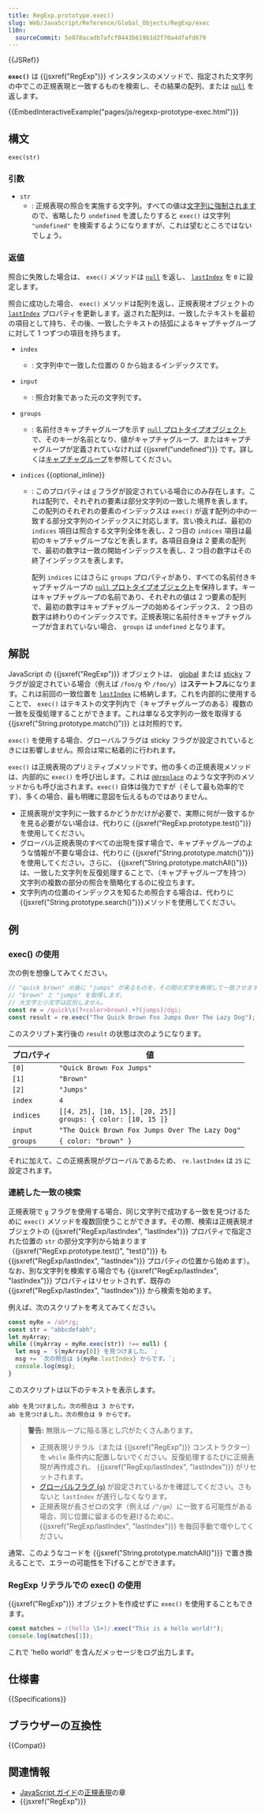 ```yaml
---
title: RegExp.prototype.exec()
slug: Web/JavaScript/Reference/Global_Objects/RegExp/exec
l10n:
  sourceCommit: 5e878acadb7afcf0443b619b1d2f70a4dfafd679
---
```


{{JSRef}}

**`exec()`** は {{jsxref("RegExp")}} インスタンスのメソッドで、指定された文字列の中でこの正規表現と一致するものを検索し、その結果の配列、または [`null`](/ja/docs/Web/JavaScript/Reference/Operators/null) を返します。

{{EmbedInteractiveExample("pages/js/regexp-prototype-exec.html")}}

## 構文

```js-nolint
exec(str)
```

### 引数

- `str`
  - : 正規表現の照合を実施する文字列。すべての値は[文字列に強制されます](/ja/docs/Web/JavaScript/Reference/Global_Objects/String#文字列変換)ので、省略したり `undefined` を渡したりすると `exec()` は文字列 `"undefined"` を検索するようになりますが、これは望むところではないでしょう。

### 返値

照合に失敗した場合は、 `exec()` メソッドは [`null`](/ja/docs/Web/JavaScript/Reference/Operators/null) を返し、 [`lastIndex`](/ja/docs/Web/JavaScript/Reference/Global_Objects/RegExp/lastIndex) を `0` に設定します。

照合に成功した場合、 `exec()` メソッドは配列を返し、正規表現オブジェクトの [`lastIndex`](/ja/docs/Web/JavaScript/Reference/Global_Objects/RegExp/lastIndex) プロパティを更新します。返された配列は、一致したテキストを最初の項目として持ち、その後、一致したテキストの括弧によるキャプチャグループに対して 1 つずつの項目を持ちます。

- `index`
  - : 文字列中で一致した位置の 0 から始まるインデックスです。
- `input`
  - : 照合対象であった元の文字列です。
- `groups`
  - : 名前付きキャプチャグループを示す [`null` プロトタイプオブジェクト](/ja/docs/Web/JavaScript/Reference/Global_Objects/Object#null-prototype_objects)で、そのキーが名前となり、値がキャプチャグループ、またはキャプチャグループが定義されていなければ {{jsxref("undefined")}} です。詳しくは[キャプチャグループ](/ja/docs/Web/JavaScript/Guide/Regular_expressions/Groups_and_backreferences)を参照してください。
- `indices` {{optional_inline}}

  - : このプロパティは [`d`](/ja/docs/Web/JavaScript/Reference/Global_Objects/RegExp/hasIndices) フラグが設定されている場合にのみ存在します。これは配列で、それぞれの要素は部分文字列の一致した境界を表します。この配列のそれぞれの要素のインデックスは `exec()` が返す配列の中の一致する部分文字列のインデックスに対応します。言い換えれば、最初の `indices` 項目は照合する文字列全体を表し、2 つ目の `indices` 項目は最初のキャプチャグループなどを表します。各項目自身は 2 要素の配列で、最初の数字は一致の開始インデックスを表し、2 つ目の数字はその終了インデックスを表します。

    配列 `indices` にはさらに `groups` プロパティがあり、すべての名前付きキャプチャグループの [`null` プロトタイプオブジェクト](/ja/docs/Web/JavaScript/Reference/Global_Objects/Object#null-prototype_objects)を保持します。キーはキャプチャグループの名前であり、それぞれの値は 2 つ要素の配列で、最初の数字はキャプチャグループの始めるインデックス、 2 つ目の数字は終わりのインデックスです。正規表現に名前付きキャプチャグループが含まれていない場合、 `groups` は `undefined` となります。

## 解説

JavaScript の {{jsxref("RegExp")}} オブジェクトは、 [global](/ja/docs/Web/JavaScript/Reference/Global_Objects/RegExp/global) または [sticky](/ja/docs/Web/JavaScript/Reference/Global_Objects/RegExp/sticky) フラグが設定されている場合（例えば `/foo/g` や `/foo/y`）は**ステートフル**になります。これは前回の一致位置を [`lastIndex`](/ja/docs/Web/JavaScript/Reference/Global_Objects/RegExp/lastIndex) に格納します。これを内部的に使用することで、 `exec()` はテキストの文字列内で（キャプチャグループのある）複数の一致を反復処理することができます。これは単なる文字列の一致を取得する {{jsxref("String.prototype.match()")}} とは対照的です。

`exec()` を使用する場合、グローバルフラグは sticky フラグが設定されているときには影響しません。照合は常に粘着的に行われます。

`exec()` は正規表現のプリミティブメソッドです。他の多くの正規表現メソッドは、内部的に `exec()` を呼び出します。これは [`@@replace`](/ja/docs/Web/JavaScript/Reference/Global_Objects/RegExp/@@replace) のような文字列のメソッドからも呼び出されます。`exec()` 自体は強力ですが（そして最も効率的です）、多くの場合、最も明確に意図を伝えるものではありません。

- 正規表現が文字列に一致するかどうかだけが必要で、実際に何が一致するかを見る必要がない場合は、代わりに {{jsxref("RegExp.prototype.test()")}} を使用してください。
- グローバル正規表現のすべての出現を探す場合で、キャプチャグループのような情報が不要な場合は、代わりに {{jsxref("String.prototype.match()")}} を使用してください。さらに、 {{jsxref("String.prototype.matchAll()")}} は、一致した文字列を反復処理することで、（キャプチャグループを持つ）文字列の複数の部分の照合を簡略化するのに役立ちます。
- 文字列内の位置のインデックスを知るため照合する場合は、代わりに{{jsxref("String.prototype.search()")}}メソッドを使用してください。

## 例

### exec() の使用

次の例を想像してみてください。

```js
// "quick brown" の後に "jumps" が来るものを、その間の文字を無視して一致させます。
// "brown" と "jumps" を取得します。
// 大文字と小文字は区別しません。
const re = /quick\s(?<color>brown).+?(jumps)/dgi;
const result = re.exec("The Quick Brown Fox Jumps Over The Lazy Dog");
```

このスクリプト実行後の `result` の状態は次のようになります。

| プロパティ | 値                                                                 |
| ---------- | ------------------------------------------------------------------ |
| `[0]`      | `"Quick Brown Fox Jumps"`                                          |
| `[1]`      | `"Brown"`                                                          |
| `[2]`      | `"Jumps"`                                                          |
| `index`    | `4`                                                                |
| `indices`  | `[[4, 25], [10, 15], [20, 25]]`<br />`groups: { color: [10, 15 ]}` |
| `input`    | `"The Quick Brown Fox Jumps Over The Lazy Dog"`                    |
| `groups`   | `{ color: "brown" }`                                               |

それに加えて、この正規表現がグローバルであるため、 `re.lastIndex` は `25` に設定されます。

### 連続した一致の検索

正規表現で [`g`](/ja/docs/Web/JavaScript/Guide/Regular_expressions#フラグを用いた高度な検索) フラグを使用する場合、同じ文字列で成功する一致を見つけるために `exec()` メソッドを複数回使うことができます。その際、検索は正規表現オブジェクトの {{jsxref("RegExp/lastIndex", "lastIndex")}} プロパティで指定された位置の `str` の部分文字列から始まります（{jsxref("RegExp.prototype.test()", "test()")}} も {{jsxref("RegExp/lastIndex", "lastIndex")}} プロパティの位置から始めます）。なお、別な文字列を検索する場合でも {{jsxref("RegExp/lastIndex", "lastIndex")}} プロパティはリセットされず、既存の {{jsxref("RegExp/lastIndex", "lastIndex")}} から検索を始めます。

例えば、次のスクリプトを考えてみてください。

```js
const myRe = /ab*/g;
const str = "abbcdefabh";
let myArray;
while ((myArray = myRe.exec(str)) !== null) {
  let msg = `${myArray[0]} を見つけました。`;
  msg += `次の照合は ${myRe.lastIndex} からです。`;
  console.log(msg);
}
```

このスクリプトは以下のテキストを表示します。

```plain
abb を見つけました。次の照合は 3 からです。
ab を見つけました。次の照合は 9 からです。
```

> **警告:** 無限ループに陥る落とし穴がたくさんあります。
>
> - 正規表現リテラル（または {{jsxref("RegExp")}} コンストラクター）を `while` 条件内に配置しないでください。反復処理するたびに正規表現が再作成され、 {{jsxref("RegExp/lastIndex", "lastIndex")}} がリセットされます。
> - [グローバルフラグ (`g`)](/ja/docs/Web/JavaScript/Guide/Regular_expressions#フラグを用いた高度な検索) が設定されているかを確認してください。さもないと `lastIndex` が進行しなくなります。
> - 正規表現が長さゼロの文字（例えば `/^/gm`）に一致する可能性がある場合、同じ位置に留まるのを避けるために、 {{jsxref("RegExp/lastIndex", "lastIndex")}} を毎回手動で増やしてください。

通常、このようなコードを {{jsxref("String.prototype.matchAll()")}} で置き換えることで、エラーの可能性を下げることができます。

### RegExp リテラルでの exec() の使用

{{jsxref("RegExp")}} オブジェクトを作成せずに `exec()` を使用することもできます。

```js
const matches = /(hello \S+)/.exec("This is a hello world!");
console.log(matches[1]);
```

これで 'hello world!' を含んだメッセージをログ出力します。

## 仕様書

{{Specifications}}

## ブラウザーの互換性

{{Compat}}

## 関連情報

- [JavaScript ガイド](/ja/docs/Web/JavaScript/Guide)の[正規表現](/ja/docs/Web/JavaScript/Guide/Regular_Expressions)の章
- {{jsxref("RegExp")}}

